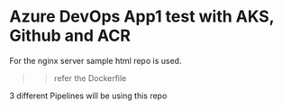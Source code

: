 # Azure DevOps App1 test with AKS, Github and ACR

For the nginx server sample html repo is used.
>> refer the Dockerfile


3 different Pipelines will be using this repo
